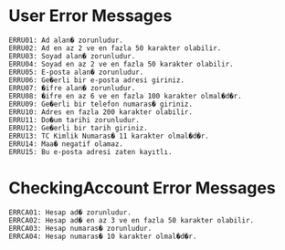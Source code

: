 # User Error Messages
	ERRU01: Ad alan� zorunludur.
	ERRU02: Ad en az 2 ve en fazla 50 karakter olabilir.
	ERRU03: Soyad alan� zorunludur.
	ERRU04: Soyad en az 2 ve en fazla 50 karakter olabilir.
	ERRU05: E-posta alan� zorunludur.
	ERRU06: Ge�erli bir e-posta adresi giriniz.
	ERRU07: �ifre alan� zorunludur.
	ERRU08: �ifre en az 6 ve en fazla 100 karakter olmal�d�r.
	ERRU09: Ge�erli bir telefon numaras� giriniz.
	ERRU10: Adres en fazla 200 karakter olabilir.
	ERRU11: Do�um tarihi zorunludur.
	ERRU12: Ge�erli bir tarih giriniz.
	ERRU13: TC Kimlik Numaras� 11 karakter olmal�d�r.
	ERRU14: Maa� negatif olamaz.
	ERRU15: Bu e-posta adresi zaten kayıtlı.

# CheckingAccount Error Messages
	ERRCA01: Hesap ad� zorunludur.
	ERRCA02: Hesap ad� en az 3 ve en fazla 50 karakter olabilir.
	ERRCA03: Hesap numaras� zorunludur.
	ERRCA04: Hesap numaras� 10 karakter olmal�d�r.

